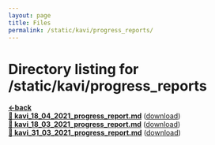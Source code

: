 ```yaml
---
layout: page
title: Files
permalink: /static/kavi/progress_reports/
---
```


# Directory listing for /static/kavi/progress_reports
[**<-back**](/static/kavi)  
[**:page_facing_up: kavi_18_04_2021_progress_report.md**](kavi_18_04_2021_progress_report) ([download](kavi_18_04_2021_progress_report.md))  
[**:page_facing_up: kavi_18_03_2021_progress_report.md**](kavi_18_03_2021_progress_report) ([download](kavi_18_03_2021_progress_report.md))  
[**:page_facing_up: kavi_31_03_2021_progress_report.md**](kavi_31_03_2021_progress_report) ([download](kavi_31_03_2021_progress_report.md))  
